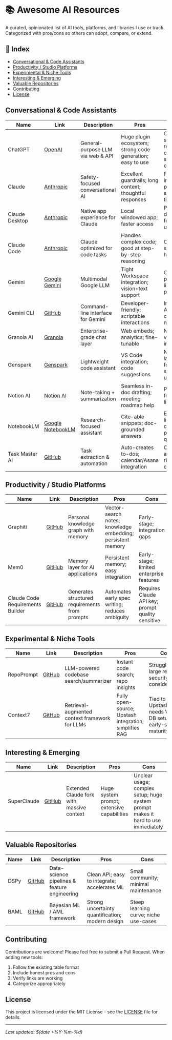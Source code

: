 # 📚 Awesome AI Resources

A curated, opinionated list of AI tools, platforms, and libraries I use or track. Categorized with pros/cons so others can adopt, compare, or extend.

## 🚀 Index

- [Conversational & Code Assistants](#conversational--code-assistants)
- [Productivity / Studio Platforms](#productivity--studio-platforms)
- [Experimental & Niche Tools](#experimental--niche-tools)
- [Interesting & Emerging](#interesting--emerging)
- [Valuable Repositories](#valuable-repositories)
- [Contributing](#contributing)
- [License](#license)

## Conversational & Code Assistants

| Name | Link | Description | Pros | Cons |
|------|------|-------------|------|------|
| ChatGPT | [OpenAI](https://openai.com/chatgpt) | General-purpose LLM via web & API | Huge plugin ecosystem; strong code generation; easy to use | Closed-source; data residency concerns; subscription cost |
| Claude | [Anthropic](https://claude.ai) | Safety-focused conversational AI | Excellent guardrails; long context; thoughtful responses | Fewer integrations; pricing varies; slower at times |
| Claude Desktop | [Anthropic](https://claude.ai/download) | Native app experience for Claude | Local windowed app; faster access | Platform-dependent; feature parity unclear |
| Claude Code | [Anthropic](https://docs.anthropic.com/en/docs/claude-code) | Claude optimized for code tasks | Handles complex code; good at step-by-step reasoning | Context limits; still hallucinates |
| Gemini | [Google Gemini](https://gemini.google.com) | Multimodal Google LLM | Tight Workspace integration; vision+text support | Opaque pricing; limited 3rd-party plugins |
| Gemini CLI | [GitHub](https://github.com/google/generative-ai-cli) | Command-line interface for Gemini | Developer-friendly; scriptable interactions | In flux; needs API key; CLI complexity for novices |
| Granola AI | [Granola](https://granola.ai) | Enterprise-grade chat layer | Web embeds; analytics; fine-tunable | New entrant; vendor lock-in risk |
| Genspark | [Genspark](https://genspark.ai) | Lightweight code assistant | VS Code integration; code suggestions | Narrow language focus; sporadic updates |
| Notion AI | [Notion AI](https://notion.so/ai) | Note-taking + summarization | Seamless in-doc drafting; meeting roadmap help | Proprietary format; export limitations |
| NotebookLM | [Google NotebookLM](https://notebooklm.google.com) | Research-focused assistant | Cite-able snippets; doc-grounded answers | Early access; limited customization; privacy questions |
| Task Master AI | [GitHub](https://github.com/brandongalang/task-master-ai) | Task extraction & automation | Auto-creates to-dos; calendar/Asana integration | Over-automation risk; setup complexity |

## Productivity / Studio Platforms

| Name | Link | Description | Pros | Cons |
|------|------|-------------|------|------|
| Graphiti | [GitHub](https://github.com/graphiti-ai/graphiti) | Personal knowledge graph with memory | Vector-search notes; knowledge embedding; persistent memory | Early-stage; integration gaps |
| Mem0 | [GitHub](https://github.com/mem0ai/mem0) | Memory layer for AI applications | Persistent memory; easy integration | Early-stage; limited enterprise features |
| Claude Code Requirements Builder | [GitHub](https://github.com/brandongalang/claude-code-requirements-builder) | Generates structured requirements from prompts | Automates early spec writing; reduces ambiguity | Requires Claude API key; prompt quality sensitive |

## Experimental & Niche Tools

| Name | Link | Description | Pros | Cons |
|------|------|-------------|------|------|
| RepoPrompt | [GitHub](https://github.com/brandongalang/repo-prompt) | LLM-powered codebase search/summarizer | Instant code search; repo insights | Struggles with large repos; security considerations |
| Context7 | [GitHub](https://github.com/upstash/context7) | Retrieval-augmented context framework for LLMs | Fully open-source; Upstash integration; simplifies RAG | Tied to Upstash; needs Vector DB setup; early-stage maturity |

## Interesting & Emerging

| Name | Link | Description | Pros | Cons |
|------|------|-------------|------|------|
| SuperClaude | [GitHub](https://github.com/jjohare/SuperClaude) | Extended Claude fork with massive context | Huge system prompt; extensive capabilities | Unclear usage; complex setup; huge system prompt makes it hard to use immediately |

## Valuable Repositories

| Name | Link | Description | Pros | Cons |
|------|------|-------------|------|------|
| DSPy | [GitHub](https://github.com/stanfordnlp/dspy) | Data-science pipelines & feature engineering | Clean API; easy to integrate; accelerates ML | Small community; minimal maintenance |
| BAML | [GitHub](https://github.com/BoundaryML/baml) | Bayesian ML / AML framework | Strong uncertainty quantification; modern design | Steep learning curve; niche use-cases |

## Contributing

Contributions are welcome! Please feel free to submit a Pull Request. When adding new tools:

1. Follow the existing table format
2. Include honest pros and cons
3. Verify links are working
4. Categorize appropriately

## License

This project is licensed under the MIT License - see the [LICENSE](LICENSE) file for details.

---

*Last updated: $(date +%Y-%m-%d)*